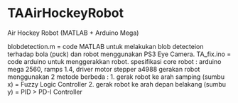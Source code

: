# TAAirHockeyRobot
Air Hockey Robot (MATLAB + Arduino Mega)

blobdetection.m = code MATLAB untuk melakukan blob detecteion terhadap bola (puck) dan robot menggunakan PS3 Eye Camera.
TA_fix.ino = code arduino untuk menggerakkan robot. 
spesifikasi core robot : arduino mega 2560, ramps 1.4, driver motor stepper a4988
gerakan robot menggunakan 2 metode berbeda : 1. gerak robot ke arah samping (sumbu x) = Fuzzy Logic Controller
                                             2. gerak robot ke arah depan belakang (sumbu y) = PID > PD-I Controller
